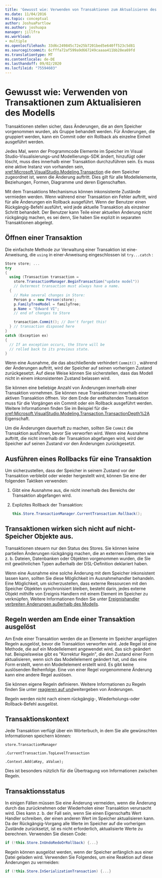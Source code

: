 ```yaml
---
title: 'Gewusst wie: Verwenden von Transaktionen zum Aktualisieren des Modells'
ms.date: 11/04/2016
ms.topic: conceptual
author: JoshuaPartlow
ms.author: joshuapa
manager: jillfra
ms.workload:
- multiple
ms.openlocfilehash: 33d6c249845c72e25b7201bed5e640ff523c5d81
ms.sourcegitcommit: 6cfffa72af599a9d667249caaaa411bb28ea69fd
ms.translationtype: MT
ms.contentlocale: de-DE
ms.lasthandoff: 09/02/2020
ms.locfileid: "75594603"
---
```

# <a name="how-to-use-transactions-to-update-the-model"></a>Gewusst wie: Verwenden von Transaktionen zum Aktualisieren des Modells
Transaktionen stellen sicher, dass Änderungen, die an dem Speicher vorgenommen wurden, als Gruppe behandelt werden. Für Änderungen, die gruppiert werden, kann ein Commit oder ein Rollback als einzelne Einheit ausgeführt werden.

 Jedes Mal, wenn der Programmcode Elemente im Speicher im Visual Studio-Visualisierungs-und Modellierungs-SDK ändert, hinzufügt oder löscht, muss dies innerhalb einer Transaktion durchzuführen sein. Es muss eine aktive Instanz von vorhanden sein, <xref:Microsoft.VisualStudio.Modeling.Transaction> die dem Speicher zugeordnet ist, wenn die Änderung auftritt. Dies gilt für alle Modellelemente, Beziehungen, Formen, Diagramme und deren Eigenschaften.

 Mit dem Transaktions Mechanismus können inkonsistente Zustände vermieden werden. Wenn während einer Transaktion ein Fehler auftritt, wird für alle Änderungen ein Rollback ausgeführt. Wenn der Benutzer einen Rückgängig-Befehl ausführt, wird jede aktuelle Transaktion als einzelner Schritt behandelt. Der Benutzer kann Teile einer aktuellen Änderung nicht rückgängig machen, es sei denn, Sie haben Sie explizit in separaten Transaktionen abgelegt.

## <a name="opening-a-transaction"></a>Öffnen einer Transaktion
 Die einfachste Methode zur Verwaltung einer Transaktion ist eine-Anweisung, die `using` in einer-Anweisung eingeschlossen ist `try...catch` :

```csharp
Store store; ...
try
{
  using (Transaction transaction =
    store.TransactionManager.BeginTransaction("update model"))
    // Outermost transaction must always have a name.
  {
    // Make several changes in Store:
    Person p = new Person(store);
    p.FamilyTreeModel = familyTree;
    p.Name = "Edward VI";
    // end of changes to Store

    transaction.Commit(); // Don't forget this!
  } // transaction disposed here
}
catch (Exception ex)
{
  // If an exception occurs, the Store will be
  // rolled back to its previous state.
}
```

 Wenn eine Ausnahme, die das abschließende verhindert `Commit()` , während der Änderungen auftritt, wird der Speicher auf seinen vorherigen Zustand zurückgesetzt. Auf diese Weise können Sie sicherstellen, dass das Modell nicht in einem inkonsistenten Zustand belassen wird.

 Sie können eine beliebige Anzahl von Änderungen innerhalb einer Transaktion vornehmen. Sie können neue Transaktionen innerhalb einer aktiven Transaktion öffnen. Vor dem Ende der enthaltenden Transaktion muss für die Vorgängen ein Commit oder ein Rollback ausgeführt werden. Weitere Informationen finden Sie im Beispiel für die- <xref:Microsoft.VisualStudio.Modeling.Transaction.TransactionDepth%2A> Eigenschaft.

 Um die Änderungen dauerhaft zu machen, sollten Sie `Commit` die Transaktion ausführen, bevor Sie verworfen wird. Wenn eine Ausnahme auftritt, die nicht innerhalb der Transaktion abgefangen wird, wird der Speicher auf seinen Zustand vor den Änderungen zurückgesetzt.

## <a name="rolling-back-a-transaction"></a>Ausführen eines Rollbacks für eine Transaktion
 Um sicherzustellen, dass der Speicher in seinem Zustand vor der Transaktion verbleibt oder wieder hergestellt wird, können Sie eine der folgenden Taktiken verwenden:

1. Gibt eine Ausnahme aus, die nicht innerhalb des Bereichs der Transaktion abgefangen wird.

2. Explizites Rollback der Transaktion:

    ```csharp
    this.Store.TransactionManager.CurrentTransaction.Rollback();
    ```

## <a name="transactions-do-not-affect-non-store-objects"></a>Transaktionen wirken sich nicht auf nicht-Speicher Objekte aus.
 Transaktionen steuern nur den Status des Stores. Sie können keine partiellen Änderungen rückgängig machen, die an externen Elementen wie z. b. Dateien, Datenbanken oder Objekten vorgenommen wurden, die Sie mit gewöhnlichen Typen außerhalb der DSL-Definition deklariert haben.

 Wenn eine Ausnahme eine solche Änderung mit dem Speicher inkonsistent lassen kann, sollten Sie diese Möglichkeit im Ausnahmehandler behandeln. Eine Möglichkeit, um sicherzustellen, dass externe Ressourcen mit den Speicher Objekten synchronisiert bleiben, besteht darin, jedes externe Objekt mithilfe von Ereignis Handlern mit einem Element im Speicher zu verknüpfen. Weitere Informationen finden Sie unter [Ereignishandler verbreiten Änderungen außerhalb des Modells](../modeling/event-handlers-propagate-changes-outside-the-model.md).

## <a name="rules-fire-at-the-end-of-a-transaction"></a>Regeln werden am Ende einer Transaktion ausgelöst
 Am Ende einer Transaktion werden die an Elemente im Speicher angefügten Regeln ausgelöst, bevor die Transaktion verworfen wird. Jede Regel ist eine Methode, die auf ein Modellelement angewendet wird, das sich geändert hat. Beispielsweise gibt es "Korrektur Regeln", die den Zustand einer Form aktualisieren, wenn sich das Modellelement geändert hat, und das eine Form erstellt, wenn ein Modellelement erstellt wird. Es gibt keine auslösenden Reihenfolge. Eine von einer Regel vorgenommene Änderung kann eine andere Regel auslösen.

 Sie können eigene Regeln definieren. Weitere Informationen zu Regeln finden Sie unter [reagieren auf und](../modeling/responding-to-and-propagating-changes.md)weitergeben von Änderungen.

 Regeln werden nicht nach einem rückgängig-, Wiederholungs-oder Rollback-Befehl ausgelöst.

## <a name="transaction-context"></a>Transaktionskontext
 Jede Transaktion verfügt über ein Wörterbuch, in dem Sie alle gewünschten Informationen speichern können:

 `store.TransactionManager`

 `.CurrentTransaction.TopLevelTransaction`

 `.Context.Add(aKey, aValue);`

 Dies ist besonders nützlich für die Übertragung von Informationen zwischen Regeln.

## <a name="transaction-state"></a>Transaktionsstatus
 In einigen Fällen müssen Sie eine Änderung vermeiden, wenn die Änderung durch das zurücknehmen oder Wiederholen einer Transaktion verursacht wird. Dies kann z. b. der Fall sein, wenn Sie einen Eigenschafts Wert Handler schreiben, der einen anderen Wert im Speicher aktualisieren kann. Da der Rückgängig-Vorgang alle Werte im Speicher auf die vorherigen Zustände zurücksetzt, ist es nicht erforderlich, aktualisierte Werte zu berechnen. Verwenden Sie diesen Code:

```csharp
if (!this.Store.InUndoRedoOrRollback) {...}
```

 Regeln können ausgelöst werden, wenn der Speicher anfänglich aus einer Datei geladen wird. Verwenden Sie Folgendes, um eine Reaktion auf diese Änderungen zu vermeiden:

```csharp
if (!this.Store.InSerializationTransaction) {...}
```
